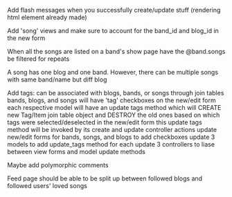 Add flash messages when you successfully create/update stuff (rendering html element already made)

Add 'song' views and make sure to account for the band_id and blog_id in the new form

When all the songs are listed on a band's show page have the @band.songs be filtered for repeats

A song has one blog and one band. However, there can be multiple songs with same band/name but diff blog

Add tags:
  can be associated with blogs, bands, or songs through join tables
  bands, blogs, and songs will have 'tag' checkboxes on the new/edit form
  each respective model will have an update tags method which will CREATE new Tag/Item join table object and DESTROY the old ones based on which tags were selected/deselected in the new/edit form
  this update tags method will be invoked by its create and update controller actions
  update new/edit forms for bands, songs, and blogs to add checkboxes
  update 3 models to add update_tags method for each
  update 3 controllers to liase between view forms and model update methods

Maybe add polymorphic comments

Feed page should be able to be split up between followed blogs and followed users' loved songs
